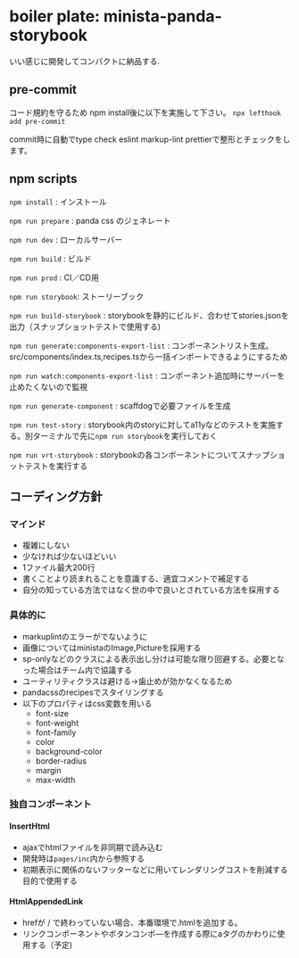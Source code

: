# boiler plate: minista-panda-storybook

いい感じに開発してコンパクトに納品する.

## pre-commit

コード規約を守るため
npm install後に以下を実施して下さい。
`npx lefthook add pre-commit`

commit時に自動でtype check eslint markup-lint prettierで整形とチェックをします。

## npm scripts

`npm install` : インストール

`npm run prepare` : panda css のジェネレート

`npm run dev` : ローカルサーバー

`npm run build` : ビルド

`npm run prod` : CI／CD用

`npm run storybook`: ストーリーブック

`npm run build-storybook` : storybookを静的にビルド、合わせてstories.jsonを出力（スナップショットテストで使用する)

`npm run generate:components-export-list` : コンポーネントリスト生成。src/components/index.ts,recipes.tsから一括インポートできるようにするため

`npm run watch:components-export-list` : コンポーネント追加時にサーバーを止めたくないので監視

`npm run generate-component` : scaffdogで必要ファイルを生成

`npm run test-story` : storybook内のstoryに対してa11yなどのテストを実施する。別ターミナルで先に`npm run storybook`を実行しておく

`npm run vrt-storybook` : storybookの各コンポーネントについてスナップショットテストを実行する

## コーディング方針

### マインド

- 複雑にしない
- 少なければ少ないほどいい
- 1ファイル最大200行
- 書くことより読まれることを意識する、適宜コメントで補足する
- 自分の知っている方法ではなく世の中で良いとされている方法を採用する

### 具体的に

- markuplintのエラーがでないように
- 画像についてはministaのImage,Pictureを採用する
- sp-onlyなどのクラスによる表示出し分けは可能な限り回避する。必要となった場合はチーム内で協議する
- ユーティリティクラスは避ける→歯止めが効かなくなるため
- pandacssのrecipesでスタイリングする
- 以下のプロパティはcss変数を用いる
  - font-size
  - font-weight
  - font-family
  - color
  - background-color
  - border-radius
  - margin
  - max-width

### 独自コンポーネント

#### InsertHtml

- ajaxでhtmlファイルを非同期で読み込む
- 開発時は`pages/inc`内から参照する
- 初期表示に関係のないフッターなどに用いてレンダリングコストを削減する目的で使用する

#### HtmlAppendedLink

- hrefが / で終わっていない場合、本番環境で.htmlを追加する。
- リンクコンポーネントやボタンコンポ―を作成する際にaタグのかわりに使用する（予定)

